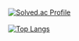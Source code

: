 


<br>[![Solved.ac Profile](http://mazassumnida.wtf/api/generate_badge?boj=Dancingtuna)](https://solved.ac/Dancingtuna)<br/>
<br>[![Top Langs](https://github-readme-stats.vercel.app/api/top-langs/?username=YoungSuOh)](https://github.com/anuraghazra/github-readme-stats)</br>
